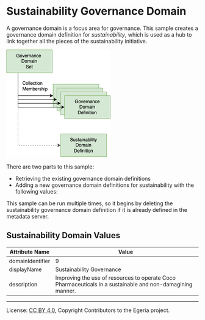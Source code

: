 <!-- SPDX-License-Identifier: CC-BY-4.0 -->
<!-- Copyright Contributors to the Egeria project. -->

# Sustainability Governance Domain

A governance domain is a focus area for governance.  This sample creates a governance domain definition for
*sustainability*, which is used as a hub to link together all the pieces of the sustainability initiative.

![Governance Domain Definitions](../../docs/sustainability-samples-governance-domain.drawio.png)

There are two parts to this sample:

* Retrieving the existing governance domain definitions
* Adding a new governance domain definitions for sustainability with the following values:

This sample can be run multiple times, so it begins by deleting the sustainability governance domain definition
if it is already defined in the metadata server.

## Sustainability Domain Values

| Attribute Name | Value                                                                                                      |
| -------------- |------------------------------------------------------------------------------------------------------------|
| domainIdentifier | 9                                                                                                          |
| displayName | Sustainability Governance                                                                                  |
| description | Improving the use of resources to operate Coco Pharmaceuticals in a sustainable and non-damagining manner. |



----
License: [CC BY 4.0](https://creativecommons.org/licenses/by/4.0/), Copyright Contributors to the Egeria project.